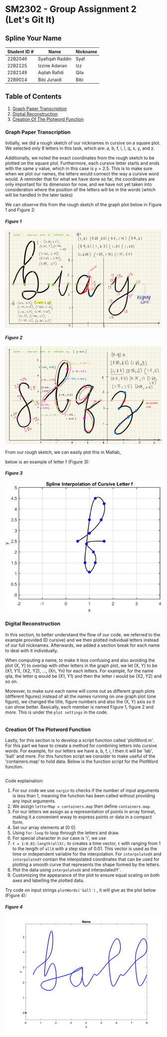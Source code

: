 # SM2302 - Group Assignment 2 (Let's Git It)
## Spline Your Name 


| Student ID \# | Name            | Nickname |
|---------------|-----------------|----------|
| 22B2046       | Syafiqah Raddin | Syaf     |
| 22B2125       | Izznie Adanan   | Izz      |
| 22B2149       | Aqilah Rafidi   | Qila     |  
| 22B9014       | Bibi Junaidi    | Bibi     |

## Table of Contents

1.  [Graph Paper Transcription](#graph-paper-transcription)
2.  [Digital Reconstruction](#digital-reconstruction)
3.  [Creation Of The Plotword Function](#creation-of-the-plotword-function)

### Graph Paper Transcription

Initially, we did a rough sketch of our nicknames in cursive on a square plot. 
We selected only 9 letters in this task, which are: a, b, f, i, l, q, s, y, and z.

Additionally, we noted the exact coordinates from the rough sketch to be plotted on the square plot.
Furthermore, each cursive letter starts and ends with the same y value, which in this case is y = 2.5. 
This is to make sure when we plot our names, the letters would connect the way a cursive word would. 
A reminder that for what we have done so far, the coordinates are only important for its dimension for now, and we have not yet taken into consideration where the position of the letters will be in the words (which will be handled in the later tasks) 

We can observe this from the rough sketch of the graph plot below in Figure 1 and Figure 2:

#### *Figure 1*
![](pictureone.jpeg)


#### *Figure 2*
![](picturetwo.jpeg)


From our rough sketch, we can easily plot this in Matlab, 

below is an example of letter f (Figure 3):

#### *Figure 3*
![](untitled1.png)

### Digital Reconstruction

In this section, to better understand the flow of our code, we referred to the example provided (D cursive)
and we then plotted individual letters instead of our full nicknames.
Afterwards, we added a section break for each name to deal with it individually.  

When computing a name, to make it less confusing and also avoiding the plot (X, Y) to overlap with other letters in the graph plot, 
we let (X, Y) to be (X1, Y1), (X2, Y2), ..., (Xn, Yn) for each letters. 
For example, for the name qila, the letter q would be (X1, Y1) and then the letter i would be (X2, Y2) and so on. 

Moreover, to make sure each name will come out as different graph plots (different figures)
instead of all the names running on one graph plot (one figure), we changed the title, figure numbers
and also the (X, Y) axis so it can show better. Basically, each member is named Figure 1, figure 2 and more.
This is under the `plot settings` in the code. 

```
```

### Creation Of The Plotword Function 

Lastly, for this section is to develop a script function called 'plotWord.m'. For this part we have to create a  method for combining letters into cursive words.
For example, for our letters we have a, b, f, i, l then it will be 'lab', 'ball' and more.
For this function script we consider to make useful of the 'containers.map' to hold data.
Below is the function script for the PlotWord function.

```
```

Code explaination:
1. For our code we use `nargin` to checks if the number of input arguments is less than 1, meaning the function has been called without providing any input arguments.
2. We assign `letterMap = containers.map` then define `containers.map`.
3. For our letters we assign as a representation of points in array format, making it a convenient wway to express points or data in a compact form.
4. Set our array elements at [0 0]
5. Using `for-loop` to loop through the letters and draw.
6. For special character in our case is 'i', we use ` `
7. ` t = 1:0.01:length(allX); ` to creates a time vector, `t` with ranging from 1 to the length of `allX` with a step size of 0.01. This vector is used as the time or independent variable for the interpolation.
For `interpolatedX` and `interpolatedY` contain the interpolated coordinates that can be used for plotting a smooth curve that represents the shape formed by the letters.
8. Plot the data using `interpolatedX` and interpolatedY`.
9. Customizing the appearance of the plot to ensure equal scaling on both axes and labelling the plotted data.

Try code on input strings `plotWords('ball')` , it will give as the plot below (Figure 4):

#### *Figure 4*
![](picturethree.jpg)
